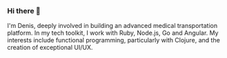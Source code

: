 ### Hi there 👋

I'm Denis, deeply involved in building an advanced medical transportation platform. In my tech toolkit, I work with Ruby, Node.js, Go and Angular. My interests include functional programming, particularly with Clojure, and the creation of exceptional UI/UX.
